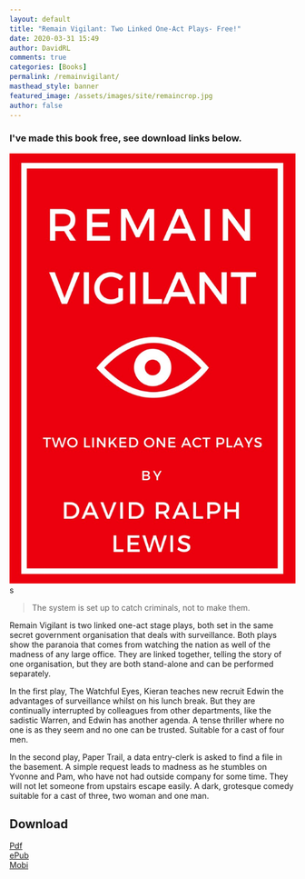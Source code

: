 ```yaml
---  
layout: default  
title: "Remain Vigilant: Two Linked One-Act Plays- Free!"
date: 2020-03-31 15:49  
author: DavidRL  
comments: true  
categories: [Books]
permalink: /remainvigilant/
masthead_style: banner
featured_image: /assets/images/site/remaincrop.jpg
author: false
---
```

<h3>I've made this book free, see download links below.</h3>  

<img src="/assets/images/site/remain.jpg"  class="small">s
> The system is set up to catch criminals, not to make them.

Remain Vigilant is two linked one-act stage plays, both set in the same secret government organisation that deals with surveillance. Both plays show the paranoia that comes from watching the nation as well of the madness of any large office. They are linked together, telling the story of one organisation, but they are both stand-alone and can be performed separately.  

In the first play, The Watchful Eyes, Kieran teaches new recruit Edwin the advantages of surveillance whilst on his lunch break. But they are continually interrupted by colleagues from other departments, like the sadistic Warren, and Edwin has another agenda. A tense thriller where no one is as they seem and no one can be trusted. Suitable for a cast of four men.  

In the second play, Paper Trail, a data entry-clerk is asked to find a file in the basement. A simple request leads to madness as he stumbles on Yvonne and Pam, who have not had outside company for some time. They will not let someone from upstairs escape easily. A dark, grotesque comedy suitable for a cast of three, two woman and one man.  

<h2>Download</h2>  

<a href="/assets/books/Remain-Vigilant-David-Ralph-Lewis.pdf">Pdf</a>  
<a href="/assets/books/Remain-Vigilant-Free-2020.epub">ePub</a>  
<a href="/assets/books/Remain-Vigilant-David-Ralph-Lewis.mobi">Mobi</a>  
